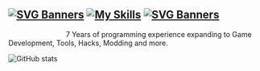 [![SVG Banners](https://svg-banners.vercel.app/api?type=typeWriter&text1=💖%20ImAFrogOwO%20💖&width=1000&height=50)](https://github.com/Akshay090/svg-banners)
[![My Skills](https://skillicons.dev/icons?i=ts,nodejs,js,react,java,cs,c,lua,python,php,html,css,rust,discord,visualstudio&theme=dark)](https://skillicons.dev)
[![SVG Banners](https://svg-banners.vercel.app/api?type=typeWriter&text1=About%20Me&width=1000&height=50)](https://github.com/Akshay090/svg-banners)
------
                             7 Years of programming experience expanding to Game Development, Tools, Hacks, Modding and more.

![GitHub stats](https://github-readme-stats-ten-gilt.vercel.app/api?username=ImAFrogOwO&count_private=true&theme=dark&show_icons=true)
